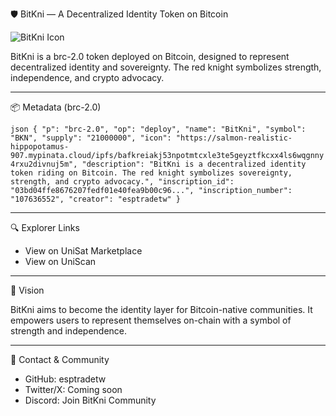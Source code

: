 🛡️ BitKni — A Decentralized Identity Token on Bitcoin

![BitKni Icon](https://salmon-realistic-hippopotamus-907.mypinata.cloud/ipfs/bafkreiakj53npotmtcxle3te5geyztfkcxx4ls6wqgnny4rxu2divnuj5m)

BitKni is a brc-2.0 token deployed on Bitcoin, designed to represent decentralized identity and sovereignty. The red knight symbolizes strength, independence, and crypto advocacy.

---

📦 Metadata (brc-2.0)

`json
{
  "p": "brc-2.0",
  "op": "deploy",
  "name": "BitKni",
  "symbol": "BKN",
  "supply": "21000000",
  "icon": "https://salmon-realistic-hippopotamus-907.mypinata.cloud/ipfs/bafkreiakj53npotmtcxle3te5geyztfkcxx4ls6wqgnny4rxu2divnuj5m",
  "description": "BitKni is a decentralized identity token riding on Bitcoin. The red knight symbolizes sovereignty, strength, and crypto advocacy.",
  "inscription_id": "03bd04ffe8676207fedf01e40fea9b00c96...",
  "inscription_number": "107636552",
  "creator": "esptradetw"
}
`

---

🔍 Explorer Links

- View on UniSat Marketplace
- View on UniScan

---

🧭 Vision

BitKni aims to become the identity layer for Bitcoin-native communities. It empowers users to represent themselves on-chain with a symbol of strength and independence.

---

📢 Contact & Community

- GitHub: esptradetw
- Twitter/X: Coming soon
- Discord: Join BitKni Community
